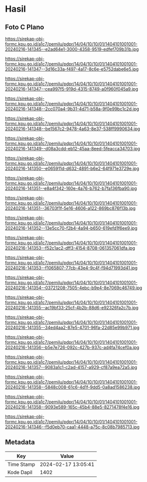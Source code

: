 # Hasil

## Foto C Plano

https://sirekap-obj-formc.kpu.go.id/a1c7/pemilu/pdpr/14/04/10/10/01/1404101001001-20240216-141345--e2ad64e1-3000-4358-9519-edfef709b31b.jpg

https://sirekap-obj-formc.kpu.go.id/a1c7/pemilu/pdpr/14/04/10/10/01/1404101001001-20240216-141347--3d16c33a-f497-4a17-8c6e-e5752dabe6e5.jpg

https://sirekap-obj-formc.kpu.go.id/a1c7/pemilu/pdpr/14/04/10/10/01/1404101001001-20240216-141347--cea997f5-919d-4315-8749-a0f960f045a9.jpg

https://sirekap-obj-formc.kpu.go.id/a1c7/pemilu/pdpr/14/04/10/10/01/1404101001001-20240216-141348--2cc070a4-9b31-4d71-b58a-9f0e99bc1c2d.jpg

https://sirekap-obj-formc.kpu.go.id/a1c7/pemilu/pdpr/14/04/10/10/01/1404101001001-20240216-141348--be1567c2-9478-4a63-8e37-538ff9990634.jpg

https://sirekap-obj-formc.kpu.go.id/a1c7/pemilu/pdpr/14/04/10/10/01/1404101001001-20240216-141349--d08a3cdd-eb12-45aa-8eed-5feacca34703.jpg

https://sirekap-obj-formc.kpu.go.id/a1c7/pemilu/pdpr/14/04/10/10/01/1404101001001-20240216-141350--e065911d-d632-4891-b6e2-64f971e3729e.jpg

https://sirekap-obj-formc.kpu.go.id/a1c7/pemilu/pdpr/14/04/10/10/01/1404101001001-20240216-141351--e8a4f342-160e-4a76-b762-b7fa136fba90.jpg

https://sirekap-obj-formc.kpu.go.id/a1c7/pemilu/pdpr/14/04/10/10/01/1404101001001-20240216-141351--36703f1f-5e16-4606-a122-869bc876f13b.jpg

https://sirekap-obj-formc.kpu.go.id/a1c7/pemilu/pdpr/14/04/10/10/01/1404101001001-20240216-141352--13e5cc70-f2b4-4a94-b650-619efd1f6ee9.jpg

https://sirekap-obj-formc.kpu.go.id/a1c7/pemilu/pdpr/14/04/10/10/01/1404101001001-20240216-141353--f52c1ac2-dff3-4154-8708-061357061dfa.jpg

https://sirekap-obj-formc.kpu.go.id/a1c7/pemilu/pdpr/14/04/10/10/01/1404101001001-20240216-141353--f1065807-77cb-43e4-9c4f-f94d71993d41.jpg

https://sirekap-obj-formc.kpu.go.id/a1c7/pemilu/pdpr/14/04/10/10/01/1404101001001-20240216-141354--03721208-7505-4ebc-b9e4-8e7069c46749.jpg

https://sirekap-obj-formc.kpu.go.id/a1c7/pemilu/pdpr/14/04/10/10/01/1404101001001-20240216-141355--ac19bf33-25cf-4b2b-88d6-e92326fa2c7b.jpg

https://sirekap-obj-formc.kpu.go.id/a1c7/pemilu/pdpr/14/04/10/10/01/1404101001001-20240216-141355--34ed4aa2-87e5-4701-96fa-22d85e99b971.jpg

https://sirekap-obj-formc.kpu.go.id/a1c7/pemilu/pdpr/14/04/10/10/01/1404101001001-20240216-141356--b5e7e726-092c-427b-937c-ad4fa74cef0a.jpg

https://sirekap-obj-formc.kpu.go.id/a1c7/pemilu/pdpr/14/04/10/10/01/1404101001001-20240216-141357--9083a1c1-c2ad-4157-a929-cf87a9ea72a5.jpg

https://sirekap-obj-formc.kpu.go.id/a1c7/pemilu/pdpr/14/04/10/10/01/1404101001001-20240216-141358--5848c008-61c6-4d1f-9dd5-0a8ad1586238.jpg

https://sirekap-obj-formc.kpu.go.id/a1c7/pemilu/pdpr/14/04/10/10/01/1404101001001-20240216-141358--9093e589-165c-45b4-88e5-8271478f4e16.jpg

https://sirekap-obj-formc.kpu.go.id/a1c7/pemilu/pdpr/14/04/10/10/01/1404101001001-20240216-141346--f5d0eb70-caa1-4448-a75c-8c08b7985713.jpg


## Metadata

| Key        | Value               |
| ---------- | ------------------- |
| Time Stamp | 2024-02-17 13:05:41 |
| Kode Dapil | 1402                |



